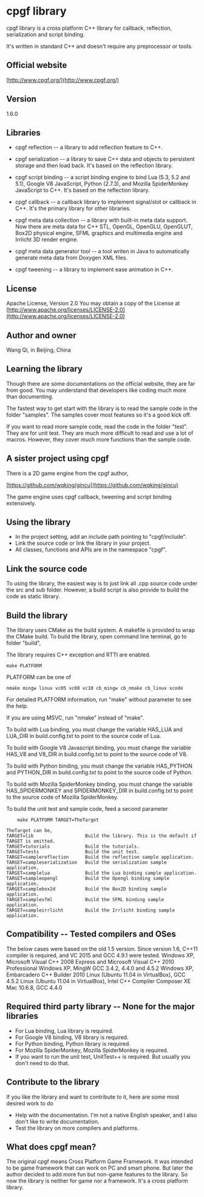 # cpgf library

cpgf library is a cross platform C++ library for callback, reflection, serialization and script binding.

It's written in standard C++ and doesn't require any preprocessor or tools.

## Official website
[http://www.cpgf.org/](http://www.cpgf.org/)

## Version
1.6.0
		
## Libraries

* cpgf reflection -- a library to add reflection feature to C++.

* cpgf serialization -- a library to save C++ data and objects to persistent storage
	and then load back. It's based on the reflection library.

* cpgf script binding -- a script binding engine to bind Lua (5.3, 5.2 and 5.1),
	Google V8 JavaScript, Python (2.7.3), and Mozilla SpiderMonkey JavaScript to C++.
	It's based on the reflection library.

* cpgf callback -- a callback library to implement signal/slot or callback in C++.
		It's the primary library for other libraries.

* cpgf meta data collection -- a library with built-in meta data support.
		Now there are meta data for C++ STL, OpenGL, OpenGLU, OpenGLUT,
		Box2D physical engine, SFML graphics and multimedia engine and Irrlicht
		3D render engine.

* cpgf meta data generator tool -- a tool writen in Java to automatically generate
		meta data from Doxygen XML files.

* cpgf tweening -- a library to implement ease animation in C++.
	
## License
Apache License, Version 2.0
You may obtain a copy of the License at
[http://www.apache.org/licenses/LICENSE-2.0](http://www.apache.org/licenses/LICENSE-2.0)

## Author and owner
Wang Qi, in Beijing, China

## Learning the library
Though there are some documentations on the official website, they are far from good.
You may understand that developers like coding much more than documenting.

The fastest way to get start with the library is to read the sample code
in the folder "samples".
The samples cover most features so it's	a good kick off.

If you want to read more sample code, read the code in the folder "test".
They are for unit test. They are much more difficult to read and
use a lot of macros.
However, they cover much more functions than the sample code.

## A sister project using cpgf
There is a 2D game engine from the cpgf author,

[https://github.com/wqking/gincu](https://github.com/wqking/gincu)

The game engine uses cpgf callback, tweening and script binding extensively.
	
## Using the library
* In the project setting, add an include path pointing to "cpgf/include".
* Link the source code or link the library in your project.	
* All classes, functions and APIs are in the namespace "cpgf".

## Link the source code
To using the library, the easiest way is to just link all .cpp source code
under the src and sub folder.
However, a build script is also provide to build the code as static library.

## Build the library
The library uses CMake as the build system.
A makefile is provided to wrap the CMake build.
To build the library, open command line terminal, go to folder "build",

The library requires C++ exception and RTTI are enabled.

```	
make PLATFORM
```
		
PLATFORM can be one of

	nmake mingw linux vc05 vc08 vc10 cb_mingw cb_nmake cb_linux xcode
		
For detailed PLATFORM information, run "make" without parameter to see the help.
	
If you are using MSVC, run "nmake" instead of "make".

To build with Lua binding, you must change the variable HAS_LUA and LUA_DIR
in build.config.txt to point to the source code of Lua.
	
To build with Google V8 Javascript binding, you must change the variable HAS_V8 and V8_DIR
in build.config.txt to point to the source code of V8.

To build with Python binding, you must change the variable HAS_PYTHON and PYTHON_DIR
in build.config.txt to point to the source code of Python.
	
To build with Mozilla SpiderMonkey binding, you must change the variable HAS_SPIDERMONKEY and SPIDERMONKEY_DIR
in build.config.txt to point to the source code of Mozilla SpiderMonkey.

To build the unit test and sample code, feed a second parameter

```	
	make PLATFORM TARGET=TheTarget
```

	TheTarget can be,
	TARGET=lib                   Build the library. This is the default if TARGET is omitted.
	TARGET=tutorials             Build the tutorials.
	TARGET=tests                 Build the unit test.
	TARGET=samplereflection      Build the reflection sample application.
	TARGET=sampleserialization   Build the serialization sample application.
	TARGET=samplelua             Build the Lua binding sample application.
	TARGET=sampleopengl          Build the Opengl binding sample application.
	TARGET=samplebox2d           Build the Box2D binding sample application.
	TARGET=samplesfml            Build the SFML binding sample application.
	TARGET=sampleirrlicht        Build the Irrlicht binding sample application.

## Compatibility -- Tested compilers and OSes
The below cases were based on the old 1.5 version. Since version 1.6, C++11 compiler is required, and VC 2015 and GCC 4.9.1 were tested.
Windows XP, Microsoft Visual C++ 2008 Express and Microsoft Visual C++ 2010 Professional
Windows XP, MingW GCC 3.4.2, 4.4.0 and 4.5.2
Windows XP, Embarcadero C++ Builder 2010
Linux (Ubuntu 11.04 in VirtualBox), GCC 4.5.2
Linux (Ubuntu 11.04 in VirtualBox), Intel C++ Compiler Composer XE
Mac 10.6.8, GCC 4.4.0
	
## Required third party library -- None for the major libraries
* For Lua binding, Lua library is required.
* For Google V8 binding, V8 library is required.
* For Python binding, Python library is required.
* For Mozilla SpiderMonkey, Mozilla SpiderMonkey is required.
* If you want to run the unit test, UnitTest++ is required.
	But usually you don't need to do that.

## Contribute to the library
If you like the library and want to contribute to it, here are some most
desired work to do
* Help with the documentation. I'm not a native English speaker, and
	I also don't like to write documentation. 
* Test the library on more compilers and platforms.

## What does cpgf mean?
The original cpgf means Cross Platform Game Framework.
It was intended	to be game framework that can work on PC and smart phone.
But later the author decided to add more fun but non-game features to the library.
So now the library is neither for game nor a framework.
It's a cross platform library.

